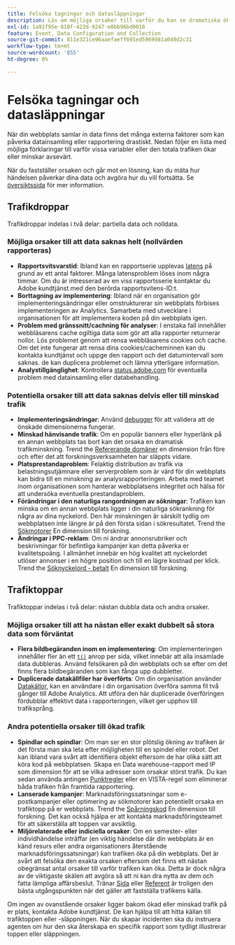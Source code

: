 ```yaml
---
title: Felsöka tagningar och datasläppningar
description: Läs om möjliga orsaker till varför du kan se dramatiska ökningar eller minskningar i trendrapporter.
exl-id: 1a91f95e-818f-423d-9247-e0bb96bd0018
feature: Event, Data Configuration and Collection
source-git-commit: 811e321ce96aaefaeff691ed5969981a048d2c31
workflow-type: tm+mt
source-wordcount: '855'
ht-degree: 0%

---
```


# Felsöka tagningar och datasläppningar

När din webbplats samlar in data finns det många externa faktorer som kan påverka datainsamling eller rapportering drastiskt. Nedan följer en lista med möjliga förklaringar till varför vissa variabler eller den totala trafiken ökar eller minskar avsevärt.

När du fastställer orsaken och går mot en lösning, kan du mäta hur händelsen påverkar dina data och avgöra hur du vill fortsätta. Se [översiktssida](overview.md) för mer information.

## Trafikdroppar

Trafikdroppar indelas i två delar: partiella data och nolldata.

### Möjliga orsaker till att data saknas helt (nollvärden rapporteras)

* **Rapportsvitsvarstid**: Ibland kan en rapportserie upplevas [latens](../latency.md) på grund av ett antal faktorer. Många latensproblem löses inom några timmar. Om du är intresserad av en viss rapportsserie kontaktar du Adobe kundtjänst med den berörda rapportsvitens-ID:t.
* **Borttagning av implementering**: Ibland när en organisation gör implementeringsändringar eller omstrukturerar sin webbplats förbises implementeringen av Analytics. Samarbeta med utvecklare i organisationen för att implementera koden på din webbplats igen.
* **Problem med gränssnitt/cachning för analyser**: I enstaka fall innehåller webbläsarens cache ogiltiga data som gör att alla rapporter returnerar nollor. Lös problemet genom att rensa webbläsarens cookies och cache. Om det inte fungerar att rensa dina cookies/cacheminnen kan du kontakta kundtjänst och uppge den rapport och det datumintervall som saknas. de kan duplicera problemet och lämna ytterligare information.
* **Analystillgänglighet**: Kontrollera [status.adobe.com](https://status.adobe.com/products/1173/) för eventuella problem med datainsamling eller databehandling.

### Potentiella orsaker till att data saknas delvis eller till minskad trafik

* **Implementeringsändringar**: Använd [debugger](/help/implement/validate/debugger.md) för att validera att de önskade dimensionerna fungerar.
* **Minskad hänvisande trafik**: Om en populär banners eller hyperlänk på en annan webbplats tas bort kan det orsaka en dramatisk trafikminskning. Trend the [Refererande domäner](/help/components/dimensions/referring-domain.md) en dimension från före och efter det att forskningsverksamheten har släppts vidare.
* **Platsprestandaproblem**: Felaktig distribution av trafik via belastningsutjämnare eller serverproblem som är värd för din webbplats kan bidra till en minskning av analysrapporteringen. Arbeta med teamet inom organisationen som hanterar webbplatsens integritet och hälsa för att undersöka eventuella prestandaproblem.
* **Förändringar i den naturliga rangordningen av sökningar**: Trafiken kan minska om en annan webbplats ligger i din naturliga sökrankning för några av dina nyckelord. Den här minskningen är särskilt tydlig om webbplatsen inte längre är på den första sidan i sökresultatet. Trend the [Sökmotorer](/help/components/dimensions/search-engine.md) En dimension till forskning.
* **Ändringar i PPC-reklam**: Om ni ändrar annonsrubriker och beskrivningar för befintliga kampanjer kan detta påverka er kvalitetspoäng. I allmänhet innebär en hög kvalitet att nyckelordet utlöser annonser i en högre position och till en lägre kostnad per klick. Trend the [Söknyckelord - betalt](/help/components/dimensions/search-keyword.md) En dimension till forskning.

## Trafiktoppar

Trafiktoppar indelas i två delar: nästan dubbla data och andra orsaker.

### Möjliga orsaker till att ha nästan eller exakt dubbelt så stora data som förväntat

* **Flera bildbegäranden inom en implementering**: Om implementeringen innehåller fler än ett [`t()`](/help/implement/vars/functions/t-method.md) anrop per sida, vilket innebär att alla insamlade data dubbleras. Använd felsökaren på din webbplats och se efter om det finns flera bildbegäranden som kan fånga upp dubbletter.
* **Duplicerade datakällfiler har överförts**: Om din organisation använder [Datakällor](/help/import/data-sources/overview.md), kan en användare i din organisation överföra samma fil två gånger till Adobe Analytics. Att utföra den här duplicerade överföringen fördubblar effektivt data i rapporteringen, vilket ger upphov till trafiksprång.

### Andra potentiella orsaker till ökad trafik

* **Spindlar och spindlar**: Om man ser en stor plötslig ökning av trafiken är det första man ska leta efter möjligheten till en spindel eller robot. Det kan ibland vara svårt att identifiera objekt eftersom de har olika sätt att köra kod på webbplatsen. Skapa en Data warehouse-rapport med IP som dimension för att se vilka adresser som orsakar störst trafik. Du kan sedan använda antingen [Punktregler](/help/admin/admin/c-manage-report-suites/c-edit-report-suites/general/bot-removal/bot-rules.md) eller en VISTA-regel som eliminerar båda trafiken från framtida rapportering.
* **Lanserade kampanjer**: Marknadsföringssatsningar som e-postkampanjer eller optimering av sökmotorer kan potentiellt orsaka en trafiktopp på er webbplats. Trend the [Spårningskod](/help/components/dimensions/tracking-code.md) En dimension till forskning. Det kan också hjälpa er att kontakta marknadsföringsteamet för att säkerställa att toppen var avsiktlig.
* **Miljörelaterade eller indiciella orsaker**: Om en semester- eller individhändelse inträffar (en viktig händelse där din webbplats är en känd resurs eller andra organisationers återstående marknadsföringssatsningar) kan trafiken öka på din webbplats. Det är svårt att felsöka den exakta orsaken eftersom det finns ett nästan obegränsat antal orsaker till varför trafiken kan öka. Detta är dock några av de viktigaste skälen att avgöra så att ni kan dra nytta av dem och fatta lämpliga affärsbeslut. Tränar [Sida](/help/components/dimensions/page.md) eller [Referent](/help/components/dimensions/referrer.md) är troligen den bästa utgångspunkten när det gäller att fastställa trafikens källa.

Om ingen av ovanstående orsaker ligger bakom ökad eller minskad trafik på er plats, kontakta Adobe kundtjänst. De kan hjälpa till att hitta källan till trafiktoppen eller -släppningen. När du skapar incidenten ska du instruera agenten om hur den ska återskapa en specifik rapport som tydligt illustrerar toppen eller släppningen.
